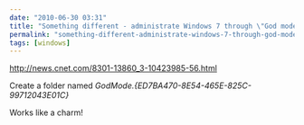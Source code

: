 ```yaml
---
date: "2010-06-30 03:31"
title: "Something different - administrate Windows 7 through \"God mode\""
permalink: "something-different-administrate-windows-7-through-god-mode"
tags: [windows]
---
```


http://news.cnet.com/8301-13860_3-10423985-56.html

Create a folder named _GodMode.{ED7BA470-8E54-465E-825C-99712043E01C}_

Works like a charm!
